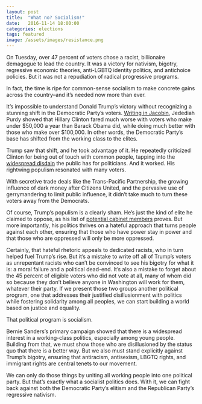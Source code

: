 ```yaml
---
layout: post
title:  "What no? Socialism!"
date:   2016-11-14 18:00:00
categories: elections 
tags: featured
image: /assets/images/resistance.png
---
```

On Tuesday, over 47 percent of voters chose a racist, billionaire demagogue to lead the country. It was a victory for nativism, bigotry, regressive economic theories, anti-LGBTQ identity politics, and antichoice policies. But it was not a repudiation of radical progressive programs. 

In fact, the time is ripe for common-sense socialism to make concrete gains across the country–and it’s needed now more than ever.

It’s impossible to understand Donald Trump’s victory without recognizing a stunning shift in the Democratic Party’s voters. [Writing in Jacobin](https://www.jacobinmag.com/2016/11/donald-trump-election-polls-whites-working-class/), Jedediah Purdy showed that Hillary Clinton fared much worse with voters who make under $50,000 a year than Barack Obama did, while doing much better with those who make over $100,000. In other words, the Democratic Party’s base has shifted from the working class to the elites.

Trump saw that shift, and he took advantage of it. He repeatedly criticized Clinton for being out of touch with common people, tapping into the [widespread disdain](http://www.gallup.com/poll/189848/no-improvement-congress-approval.aspx) the public has for politicians. And it worked. His rightwing populism resonated with many voters. 

With secretive trade deals like the Trans-Pacific Partnership, the growing influence of dark money after Citizens United, and the pervasive use of gerrymandering to limit public influence, it didn’t take much to turn these voters away from the Democrats.

Of course, Trump’s populism is a clearly sham. He’s just the kind of elite he claimed to oppose, as his list of [potential cabinet members](http://www.nytimes.com/interactive/2016/us/politics/donald-trump-administration.html) proves. But more importantly, his politics thrives on a hateful approach that turns people against each other, ensuring that those who have power stay in power and that those who are oppressed will only be more oppressed. 

Certainly, that hateful rhetoric appeals to dedicated racists, who in turn helped fuel Trump’s rise. But it’s a mistake to write off all of Trump’s voters as unrepentant racists who can’t be convinced to see his bigotry for what it is: a moral failure and a political dead-end. It’s also a mistake to forget about the 45 percent of eligible voters who did not vote at all, many of whom did so because they don’t believe anyone in Washington will work for them, whatever their party. If we present those two groups another political program, one that addresses their justified disillusionment with politics while fostering solidarity among all peoples, we can start building a world based on justice and equality.

That political program is socialism.

Bernie Sanders’s primary campaign showed that there is a widespread interest in a working-class politics, especially among young people. Building from that, we must show those who are disillusioned by the status quo that there is a better way. But we also must stand explicitly against Trump’s bigotry, ensuring that antiracism, antisexism, LBGTQ rights, and immigrant rights are central tenets to our movement. 

We can only do those things by uniting all working people into one political party. But that’s exactly what a socialist politics does. With it, we can fight back against both the Democratic Party’s elitism and the Republican Party’s regressive nativism.
